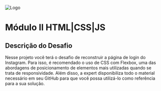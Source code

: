 
![Logo](https://hermes.digitalinnovation.one/tracks/800fd098-3eef-45e9-9544-544ae396076c.png)
# Módulo II HTML|CSS|JS

## Descrição do Desafio
Nesse projeto você terá o desafio de reconstruir a página de login do Instagram. Para isso, é recomendado o uso de CSS com Flexbox, uma das abordagens de posicionamento de elementos mais utilizadas quando se trata de responsividade. Além disso, a expert disponibiliza todo o material necessário em seu GitHub para que você possa utilizá-lo como referência para a sua solução.




